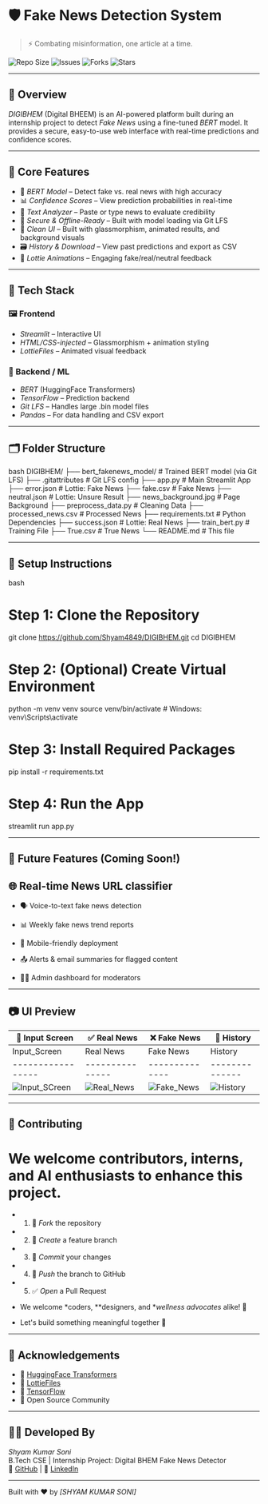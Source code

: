 # 🛡 Fake News Detection System

> ⚡ Combating misinformation, one article at a time.

![Repo Size](https://img.shields.io/github/repo-size/Shyam4849/DIGIBHEM)
![Issues](https://img.shields.io/github/issues/Shyam4849/DIGIBHEM)
![Forks](https://img.shields.io/github/forks/Shyam4849/DIGIBHEM?style=social)
![Stars](https://img.shields.io/github/stars/Shyam4849/DIGIBHEM?style=social)

---

## 🧠 Overview

*DIGIBHEM* (Digital BHEEM) is an AI-powered platform built during an internship project to detect *Fake News* using a fine-tuned *BERT* model. It provides a secure, easy-to-use web interface with real-time predictions and confidence scores.

---

## 🎯 Core Features

- 🧠 *BERT Model* – Detect fake vs. real news with high accuracy  
- 📊 *Confidence Scores* – View prediction probabilities in real-time  
- 🧾 *Text Analyzer* – Paste or type news to evaluate credibility  
- 🔐 *Secure & Offline-Ready* – Built with model loading via Git LFS  
- 🧬 *Clean UI* – Built with glassmorphism, animated results, and background visuals  
- 🗃 *History & Download* – View past predictions and export as CSV  
- 🎥 *Lottie Animations* – Engaging fake/real/neutral feedback

---

## 🚀 Tech Stack

### 🖼 Frontend

- *Streamlit* – Interactive UI
- *HTML/CSS-injected* – Glassmorphism + animation styling
- *LottieFiles* – Animated visual feedback

### 🧠 Backend / ML

- *BERT* (HuggingFace Transformers)  
- *TensorFlow* – Prediction backend  
- *Git LFS* – Handles large .bin model files  
- *Pandas* – For data handling and CSV export

---

## 🗂 Folder Structure

bash
DIGIBHEM/
├── bert_fakenews_model/     # Trained BERT model (via Git LFS)
├── .gitattributes           # Git LFS config
├── app.py                   # Main Streamlit App
├── error.json               # Lottie: Fake News
├── fake.csv                 # Fake News
├── neutral.json             # Lottie: Unsure Result
├── news_background.jpg      # Page Background
├── preprocess_data.py       # Cleaning Data
├── processed_news.csv       # Processed News 
├── requirements.txt         # Python Dependencies
├── success.json             # Lottie: Real News
├── train_bert.py            # Training File
├── True.csv                 # True News
└── README.md                # This file

---
## 🔧 Setup Instructions

bash
# Step 1: Clone the Repository
git clone https://github.com/Shyam4849/DIGIBHEM.git
cd DIGIBHEM

# Step 2: (Optional) Create Virtual Environment
python -m venv venv
source venv/bin/activate  # Windows: venv\Scripts\activate

# Step 3: Install Required Packages
pip install -r requirements.txt

# Step 4: Run the App
streamlit run app.py

---

## 🧪 Future Features (Coming Soon!)
## 🌐 Real-time News URL classifier

- 🗣 Voice-to-text fake news detection

- 📊 Weekly fake news trend reports

- 📱 Mobile-friendly deployment

- 📤 Alerts & email summaries for flagged content

- 🧑‍⚖ Admin dashboard for moderators
---
## 📷 UI Preview
| 🧠 Input Screen | ✅ Real News |	❌ Fake News |	📜 History |
|-----------------|---------------|--------------|--------------|
|  Input_Screen   |   Real News   |	  Fake News  |	  History   |
|-----------------|---------------|--------------|--------------|
| ![Input_SCreen](https://raw.githubusercontent.com/Shyam4849/DIGIBHEM/main/Images/Input_Screen.jpg) | ![Real_News](https://raw.githubusercontent.com/Shyam4849/DIGIBHEM/main/Images/Real_News.jpg) | ![Fake_News](https://raw.githubusercontent.com/Shyam4849/DIGIBHEM/main/Images/Fake_News.jpg) | ![History](https://raw.githubusercontent.com/Shyam4849/DIGIBHEM/main/Images/History.jpg) |

---

## 🤝 Contributing
# We welcome contributors, interns, and AI enthusiasts to enhance this project.

- 1. 🍴 *Fork* the repository
- 2. 🌿 *Create* a feature branch
- 3. 💾 *Commit* your changes
- 4. 🚀 *Push* the branch to GitHub
- 5. ✅ *Open* a Pull Request

- We welcome *coders, **designers, and **wellness advocates* alike! 🙌
- Let's build something meaningful together 💙

---

## 🙏 Acknowledgements

- 🤖 [HuggingFace Transformers](https://huggingface.co/)
- 🎨 [LottieFiles](https://lottiefiles.com/)
- 🧠 [TensorFlow](https://www.tensorflow.org/)
- 🧩 Open Source Community
  
---

## 👨‍💻 Developed By  
*Shyam Kumar Soni*  
B.Tech CSE | Internship Project: Digital BHEM Fake News Detector  
🔗 [GitHub](https://github.com/Shyam4849) | 💼 [LinkedIn](https://www.linkedin.com/in/shyam-kumar-soni-4017ba28b/)

---

Built with ❤ by *[SHYAM KUMAR SONI]*
